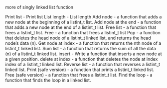 more of singly linked list function

Print list - Print list
List length -  List length
Add node - a function that adds a new node at the beginning of a listint_t list.
Add node at the end - a function that adds a new node at the end of a listint_t list.
Free list - a function that frees a listint_t list.
Free -  a function that frees a listint_t list
Pop - a function that deletes the head node of a listint_t linked list, and returns the head node’s data (n).
Get node at index - a function that returns the nth node of a listint_t linked list.
Sum list - a function that returns the sum of all the data (n) of a listint_t linked list.
insert - Write a function that inserts a new node at a given position.
delete at index - a function that deletes the node at index index of a listint_t linked list.
Reverse list - a function that reverses a listint_t linked list.
Print (safe version) - a function that prints a listint_t linked list.
Free (safe version) -  a function that frees a listint_t list.
Find the loop -  a function that finds the loop in a linked list.
